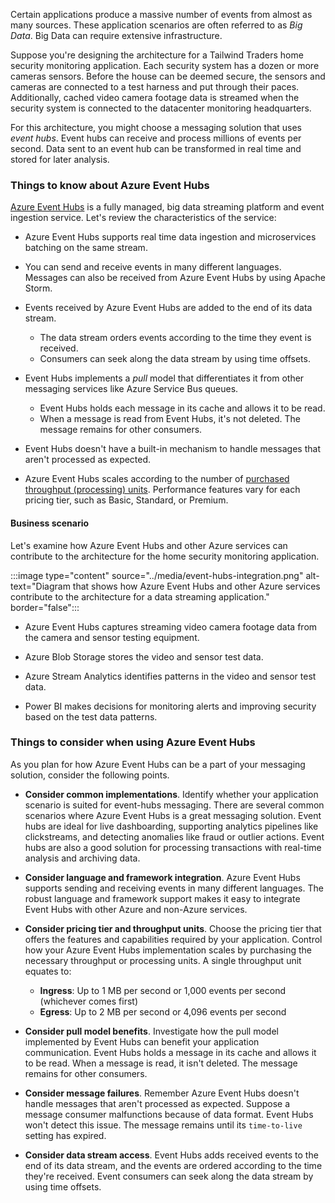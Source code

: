 Certain applications produce a massive number of events from almost as many sources. These application scenarios are often referred to as _Big Data_. Big Data can require extensive infrastructure.

Suppose you're designing the architecture for a Tailwind Traders home security monitoring application. Each security system has a dozen or more cameras sensors. Before the house can be deemed secure, the sensors and cameras are connected to a test harness and put through their paces. Additionally, cached video camera footage data is streamed when the security system is connected to the datacenter monitoring headquarters.

For this architecture, you might choose a messaging solution that uses _event hubs_. Event hubs can receive and process millions of events per second. Data sent to an event hub can be transformed in real time and stored for later analysis. 

### Things to know about Azure Event Hubs

[Azure Event Hubs](/azure/event-hubs/event-hubs-about) is a fully managed, big data streaming platform and event ingestion service. Let's review the characteristics of the service:

- Azure Event Hubs supports real time data ingestion and microservices batching on the same stream. 

- You can send and receive events in many different languages. Messages can also be received from Azure Event Hubs by using Apache Storm.

- Events received by Azure Event Hubs are added to the end of its data stream.
   - The data stream orders events according to the time they event is received.
   - Consumers can seek along the data stream by using time offsets.

- Event Hubs implements a _pull_ model that differentiates it from other messaging services like Azure Service Bus queues.
   - Event Hubs holds each message in its cache and allows it to be read.
   - When a message is read from Event Hubs, it's not deleted. The message remains for other consumers.

- Event Hubs doesn't have a built-in mechanism to handle messages that aren't processed as expected. 

- Azure Event Hubs scales according to the number of [purchased throughput (processing) units](https://azure.microsoft.com/pricing/details/event-hubs/). Performance features vary for each pricing tier, such as Basic, Standard, or Premium.

#### Business scenario

Let's examine how Azure Event Hubs and other Azure services can contribute to the architecture for the home security monitoring application.

:::image type="content" source="../media/event-hubs-integration.png" alt-text="Diagram that shows how Azure Event Hubs and other Azure services contribute to the architecture for a data streaming application." border="false":::

- Azure Event Hubs captures streaming video camera footage data from the camera and sensor testing equipment.

- Azure Blob Storage stores the video and sensor test data.

- Azure Stream Analytics identifies patterns in the video and sensor test data. 

- Power BI makes decisions for monitoring alerts and improving security based on the test data patterns. 

### Things to consider when using Azure Event Hubs 

As you plan for how Azure Event Hubs can be a part of your messaging solution, consider the following points. 

- **Consider common implementations**. Identify whether your application scenario is suited for event-hubs messaging. There are several common scenarios where Azure Event Hubs is a great messaging solution. Event hubs are ideal for live dashboarding, supporting analytics pipelines like clickstreams, and detecting anomalies like fraud or outlier actions. Event hubs are also a good solution for processing transactions with real-time analysis and archiving data.

- **Consider language and framework integration**. Azure Event Hubs supports sending and receiving events in many different languages. The robust language and framework support makes it easy to integrate Event Hubs with other Azure and non-Azure services.

- **Consider pricing tier and throughput units**. Choose the pricing tier that offers the features and capabilities required by your application. Control how your Azure Event Hubs implementation scales by purchasing the necessary throughput or processing units. A single throughput unit equates to:
   - **Ingress**: Up to 1 MB per second or 1,000 events per second (whichever comes first)
   - **Egress**: Up to 2 MB per second or 4,096 events per second

- **Consider pull model benefits**. Investigate how the pull model implemented by Event Hubs can benefit your application communication. Event Hubs holds a message in its cache and allows it to be read. When a message is read, it isn't deleted. The message remains for other consumers.

- **Consider message failures**. Remember Azure Event Hubs doesn't handle messages that aren't processed as expected. Suppose a message consumer malfunctions because of data format. Event Hubs won't detect this issue. The message remains until its `time-to-live` setting has expired.

- **Consider data stream access**. Event Hubs adds received events to the end of its data stream, and the events are ordered according to the time they're received. Event consumers can seek along the data stream by using time offsets.